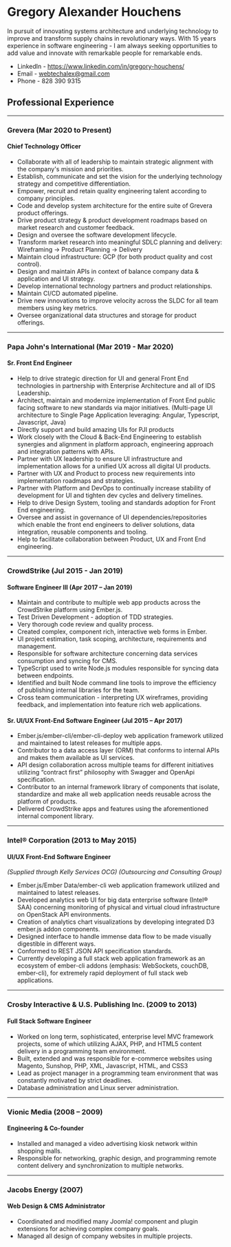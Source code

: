 # Gregory Alexander Houchens

In pursuit of innovating systems architecture and underlying technology to improve and transform supply chains in revolutionary ways. With 15 years experience in software engineering - I am always seeking opportunities to add value and innovate with remarkable people for remarkable ends.

- LinkedIn - https://www.linkedin.com/in/gregory-houchens/
- Email - webtechalex@gmail.com
- Phone - 828 390 9315

## Professional Experience

---

### Grevera (Mar 2020 to Present)

#### Chief Technology Officer

- Collaborate with all of leadership to maintain strategic alignment with the company's mission and priorities.
- Establish, communicate and set the vision for the underlying technology strategy and competitive differentiation.
- Empower, recruit and retain quality engineering talent according to company principles.
- Code and develop system architecture for the entire suite of Grevera product offerings.
- Drive product strategy & product development roadmaps based on market research and customer feedback.
- Design and oversee the software development lifecycle.
- Transform market research into meaningful SDLC planning and delivery: Wireframing -> Product Planning -> Delivery
- Maintain cloud infrastructure: GCP (for both product quality and cost control).
- Design and maintain APIs in context of balance company data & application and UI strategy.
- Develop international technology partners and product relationships.
- Maintain CI/CD automated pipeline.
- Drive new innovations to improve velocity across the SLDC for all team members using key metrics.
- Oversee organizational data structures and storage for product offerings.

---

### Papa John's International (Mar 2019 - Mar 2020)

#### Sr. Front End Engineer

- Help to drive strategic direction for UI and general Front End technologies in partnership with Enterprise Architecture and all of IDS Leadership.
- Architect, maintain and modernize implementation of Front End public facing software to new standards via major initiatives. (Multi-page UI architecture to Single Page Application leveraging: Angular, Typescript, Javascript, Java)
- Directly support and build amazing UIs for PJI products
- Work closely with the Cloud & Back-End Engineering to establish synergies and alignment in platform approach, engineering approach and integration patterns with APIs.
- Partner with UX leadership to ensure UI infrastructure and implementation allows for a unified UX across all digital UI products.
- Partner with UX and Product to process new requirements into implementation roadmaps and strategies.
- Partner with Platform and DevOps to continually increase stability of development for UI and tighten dev cycles and delivery timelines.
- Help to drive Design System, tooling and standards adoption for Front End engineering.
- Oversee and assist in governance of UI dependencies/repositories which enable the front end engineers to deliver solutions, data integration, reusable components and tooling.
- Help to facilitate collaboration between Product, UX and Front End engineering.

---

### CrowdStrike (Jul 2015 - Jan 2019)

#### Software Engineer III (Apr 2017 – Jan 2019)

- Maintain and contribute to multiple web app products across the CrowdStrike platform using Ember.js.
- Test Driven Development - adoption of TDD strategies.
- Very thorough code review and quality process.
- Created complex, component rich, interactive web forms in Ember.
- UI project estimation, task scoping, architecture, requirements and management.
- Responsible for software architecture concerning data services consumption and syncing for CMS.
- TypeScript used to write Node.js modules responsible for syncing data between endpoints.
- Identified and built Node command line tools to improve the efficiency of publishing internal libraries for the team.
- Cross team communication - interpreting UX wireframes, providing feedback, and implementation into feature rich web applications.

#### Sr. UI/UX Front-End Software Engineer (Jul 2015 – Apr 2017)

- Ember.js/ember-cli/ember-cli-deploy web application framework utilized and maintained to latest releases for multiple apps.
- Contributor to a data access layer (ORM) that conforms to internal APIs and makes them available as UI services.
- API design collaboration across multiple teams for different initiatives utilizing “contract first” philosophy with Swagger and OpenApi specification.
- Contributor to an internal framework library of components that isolate, standardize and make all web application needs reusable across the platform of products.
- Delivered CrowdStrike apps and features using the aforementioned internal component library.

---

### Intel® Corporation (2013 to May 2015)

#### UI/UX Front-End Software Engineer

_(Supplied through Kelly Services OCG) (Outsourcing and Consulting Group)_

- Ember.js/Ember Data/ember-cli web application framework utilized and maintained to latest releases.
- Developed analytics web UI for big data enterprise software (Intel® SAA) concerning monitoring of physical and virtual cloud infrastructure on OpenStack API environments.
- Creation of analytics chart visualizations by developing integrated D3 ember.js addon components.
- Designed interface to handle immense data flow to be made visually digestible in different ways.
- Conformed to REST JSON API specification standards.
- Currently developing a full stack web application framework as an ecosystem of ember-cli addons (emphasis: WebSockets, couchDB, ember-cli), for extremely rapid deployment of full stack web applications.

---

### Crosby Interactive & U.S. Publishing Inc. (2009 to 2013)

#### Full Stack Software Engineer

- Worked on long term, sophisticated, enterprise level MVC framework projects, some of which utilizing AJAX, PHP, and HTML5 content delivery in a programming team environment.
- Built, extended and was responsible for e-commerce websites using Magento, Sunshop, PHP, XML, Javascript, HTML, and CSS3
- Lead as project manager in a programming team environment that was constantly motivated by strict deadlines.
- Database administration and Linux server administration.

---

### Vionic Media (2008 – 2009)

#### Engineering & Co-founder

- Installed and managed a video advertising kiosk network within shopping malls.
- Responsible for networking, graphic design, and programming remote content delivery and synchronization to multiple networks.

---

### Jacobs Energy (2007)

#### Web Design & CMS Administrator

- Coordinated and modified many Joomla! component and plugin extensions for achieving complex company goals.
- Managed all design of company websites in multiple projects.
